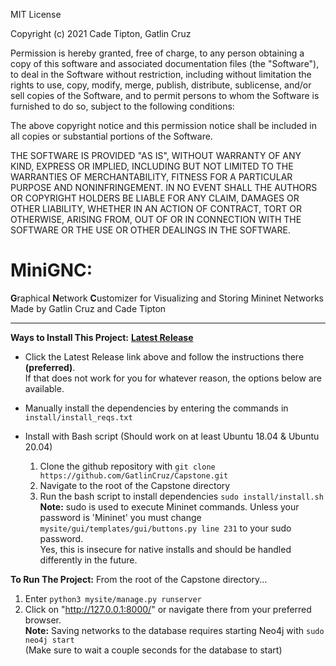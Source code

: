 MIT License

Copyright (c) 2021 Cade Tipton, Gatlin Cruz

Permission is hereby granted, free of charge, to any person obtaining a copy
of this software and associated documentation files (the "Software"), to deal
in the Software without restriction, including without limitation the rights
to use, copy, modify, merge, publish, distribute, sublicense, and/or sell
copies of the Software, and to permit persons to whom the Software is
furnished to do so, subject to the following conditions:

The above copyright notice and this permission notice shall be included in all
copies or substantial portions of the Software.

THE SOFTWARE IS PROVIDED "AS IS", WITHOUT WARRANTY OF ANY KIND, EXPRESS OR
IMPLIED, INCLUDING BUT NOT LIMITED TO THE WARRANTIES OF MERCHANTABILITY,
FITNESS FOR A PARTICULAR PURPOSE AND NONINFRINGEMENT. IN NO EVENT SHALL THE
AUTHORS OR COPYRIGHT HOLDERS BE LIABLE FOR ANY CLAIM, DAMAGES OR OTHER
LIABILITY, WHETHER IN AN ACTION OF CONTRACT, TORT OR OTHERWISE, ARISING FROM,
OUT OF OR IN CONNECTION WITH THE SOFTWARE OR THE USE OR OTHER DEALINGS IN THE
SOFTWARE.
# MiniGNC:  
**G**raphical **N**etwork **C**ustomizer for Visualizing and Storing Mininet Networks  
Made by Gatlin Cruz and Cade Tipton  

---

**Ways to Install This Project:**
**[Latest Release](https://github.com/GatlinCruz/Capstone/releases "MiniGNC Releases")**
- Click the Latest Release link above and follow the instructions there **(preferred)**.  
  If that does not work for you for whatever reason, the options below are available.  
  
- Manually install the dependencies by entering the commands in `install/install_reqs.txt`
- Install with Bash script (Should work on at least Ubuntu 18.04 & Ubuntu 20.04)
  1. Clone the github repository with `git clone https://github.com/GatlinCruz/Capstone.git`
  2. Navigate to the root of the Capstone directory
  3. Run the bash script to install dependencies `sudo install/install.sh`  
  **Note:** sudo is used to execute Mininet commands. Unless your password is 'Mininet'
  you must change `mysite/gui/templates/gui/buttons.py line 231` to your sudo password.  
  Yes, this is insecure for native installs and should be handled differently in the future.

**To Run The Project:**
From the root of the Capstone directory...  
1. Enter `python3 mysite/manage.py runserver`
2. Click on "http://127.0.0.1:8000/" or navigate there from your preferred browser.  
**Note:** Saving networks to the database requires starting Neo4j with `sudo neo4j start`  
(Make sure to wait a couple seconds for the database to start)
